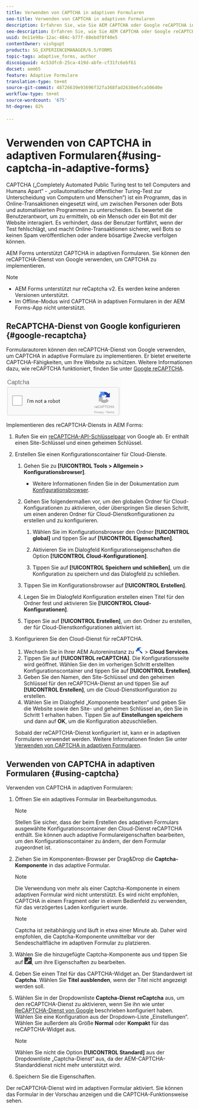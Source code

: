 ```yaml
---
title: Verwenden von CAPTCHA in adaptiven Formularen
seo-title: Verwenden von CAPTCHA in adaptiven Formularen
description: Erfahren Sie, wie Sie AEM CAPTCHA oder Google reCAPTCHA in adaptiven Formularen konfigurieren.
seo-description: Erfahren Sie, wie Sie AEM CAPTCHA oder Google reCAPTCHA in adaptiven Formularen konfigurieren.
uuid: 0e11e98a-12ac-484c-b77f-88ebdf0f40e5
contentOwner: vishgupt
products: SG_EXPERIENCEMANAGER/6.5/FORMS
topic-tags: adaptive_forms, author
discoiquuid: 4c53dfc0-25ca-419d-abfe-cf31fc6ebf61
docset: aem65
feature: Adaptive Formulare
translation-type: tm+mt
source-git-commit: 48726639e93696f32fa368fad2630e6fca50640e
workflow-type: tm+mt
source-wordcount: '675'
ht-degree: 82%

---
```



# Verwenden von CAPTCHA in adaptiven Formularen{#using-captcha-in-adaptive-forms}

CAPTCHA („Completely Automated Public Turing test to tell Computers and Humans Apart“ - „vollautomatischer öffentlicher Turing-Test zur Unterscheidung von Computern und Menschen“) ist ein Programm, das in Online-Transaktionen eingesetzt wird, um zwischen Personen oder Bots und automatisierten Programmen zu unterscheiden. Es bewertet die Benutzerantwort, um zu ermitteln, ob ein Mensch oder ein Bot mit der Website interagiert. Es verhindert, dass der Benutzer fortfährt, wenn der Test fehlschlägt, und macht Online-Transaktionen sicherer, weil Bots so keinen Spam veröffentlichen oder andere bösartige Zwecke verfolgen können.

AEM Forms unterstützt CAPTCHA in adaptiven Formularen. Sie können den reCAPTCHA-Dienst von Google verwenden, um CAPTCHA zu implementieren.

>[!NOTE]
>
>* AEM Forms unterstützt nur reCaptcha v2. Es werden keine anderen Versionen unterstützt.
>* Im Offline-Modus wird CAPTCHA in adaptiven Formularen in der AEM Forms-App nicht unterstützt.

>



## ReCAPTCHA-Dienst von Google konfigurieren {#google-recaptcha}

Formularautoren können den reCAPTCHA-Dienst von Google verwenden, um CAPTCHA in adaptive Formulare zu implementieren. Er bietet erweiterte CAPTCHA-Fähigkeiten, um Ihre Website zu schützen. Weitere Informationen dazu, wie reCAPTCHA funktioniert, finden Sie unter [Google reCAPTCHA](https://developers.google.com/recaptcha/).

![Recaptcha](assets/recaptcha_new.png)

Implementieren des reCAPTCHA-Diensts in AEM Forms:

1. Rufen Sie ein [reCAPTCHA-API-Schlüsselpaar](https://www.google.com/recaptcha/admin) von Google ab. Er enthält einen Site-Schlüssel und einen geheimen Schlüssel.
1. Erstellen Sie einen Konfigurationscontainer für Cloud-Dienste.

   1. Gehen Sie zu **[!UICONTROL Tools > Allgemein > Konfigurationsbrowser]**.
      * Weitere Informationen finden Sie in der Dokumentation zum [Konfigurationsbrowser](/help/sites-administering/configurations.md).
   1. Gehen Sie folgendermaßen vor, um den globalen Ordner für Cloud-Konfigurationen zu aktivieren, oder überspringen Sie diesen Schritt, um einen anderen Ordner für Cloud-Dienstkonfigurationen zu erstellen und zu konfigurieren.

      1. Wählen Sie im Konfigurationsbrowser  den Ordner **[!UICONTROL global]** und tippen Sie auf **[!UICONTROL Eigenschaften]**.

      1. Aktivieren Sie im Dialogfeld Konfigurationseigenschaften die Option **[!UICONTROL Cloud-Konfigurationen]**.
      1. Tippen Sie auf **[!UICONTROL Speichern und schließen]**, um die Konfiguration zu speichern und das Dialogfeld zu schließen.
   1. Tippen Sie im Konfigurationsbrowser auf **[!UICONTROL Erstellen]**.
   1. Legen Sie im Dialogfeld Konfiguration erstellen einen Titel für den Ordner fest und aktivieren Sie **[!UICONTROL Cloud-Konfigurationen]**.
   1. Tippen Sie auf **[!UICONTROL Erstellen]**, um den Ordner zu erstellen, der für Cloud-Dienstkonfigurationen aktiviert ist.


1. Konfigurieren Sie den Cloud-Dienst für reCAPTCHA.

   1. Wechseln Sie in Ihrer AEM Autoreninstanz zu ![tools-1](assets/tools-1.png) > **Cloud Services**.
   1. Tippen Sie auf **[!UICONTROL reCAPTCHA]**. Die Konfigurationsseite wird geöffnet. Wählen Sie den im vorherigen Schritt erstellten Konfigurationscontainer und tippen Sie auf **[!UICONTROL Erstellen]**.
   1. Geben Sie den Namen, den Site-Schlüssel und den geheimen Schlüssel für den reCAPTCHA-Dienst an und tippen Sie auf **[!UICONTROL Erstellen]**, um die Cloud-Dienstkonfiguration zu erstellen.
   1. Wählen Sie im Dialogfeld „Komponente bearbeiten“ und geben Sie die Website sowie den Site- und geheimen Schlüssel an, den Sie in Schritt 1 erhalten haben. Tippen Sie auf **Einstellungen speichern** und dann auf **OK**, um die Konfiguration abzuschließen.

   Sobald der reCAPTCHA-Dienst konfiguriert ist, kann er in adaptiven Formularen verwendet werden. Weitere Informationen finden Sie unter [Verwenden von CAPTCHA in adaptiven Formularen](#using-captcha).

## Verwenden von CAPTCHA in adaptiven Formularen  {#using-captcha}

Verwenden von CAPTCHA in adaptiven Formularen:

1. Öffnen Sie ein adaptives Formular im Bearbeitungsmodus.

   >[!NOTE]
   >
   >Stellen Sie sicher, dass der beim Erstellen des adaptiven Formulars ausgewählte Konfigurationscontainer den Cloud-Dienst reCAPTCHA enthält. Sie können auch adaptive Formulareigenschaften bearbeiten, um den Konfigurationscontainer zu ändern, der dem Formular zugeordnet ist.

1. Ziehen Sie im Komponenten-Browser per Drag&amp;Drop die **Captcha-Komponente** in das adaptive Formular.

   >[!NOTE]
   >
   >Die Verwendung von mehr als einer Captcha-Komponente in einem adaptiven Formular wird nicht unterstützt. Es wird nicht empfohlen, CAPTCHA in einem Fragment oder in einem Bedienfeld zu verwenden, für das verzögertes Laden konfiguriert wurde.

   >[!NOTE]
   >
   >Captcha ist zeitabhängig und läuft in etwa einer Minute ab. Daher wird empfohlen, die Captcha-Komponente unmittelbar vor der Sendeschaltfläche im adaptiven Formular zu platzieren.

1. Wählen Sie die hinzugefügte Captcha-Komponente aus und tippen Sie auf ![cmppr](assets/cmppr.png), um ihre Eigenschaften zu bearbeiten.
1. Geben Sie einen Titel für das CAPTCHA-Widget an. Der Standardwert ist **Captcha**. Wählen Sie **Titel ausblenden**, wenn der Titel nicht angezeigt werden soll.
1. Wählen Sie in der Dropdownliste **Captcha-Dienst** **reCaptcha** aus, um den reCAPTCHA-Dienst zu aktivieren, wenn Sie ihn wie unter [ReCAPTCHA-Dienst von Google](#google-recaptcha) beschrieben konfiguriert haben. Wählen Sie eine Konfiguration aus der Dropdown-Liste „Einstellungen“. Wählen Sie außerdem als Größe **Normal** oder **Kompakt** für das reCAPTCHA-Widget aus.

   >[!NOTE]
   >
   >Wählen Sie nicht die Option **[!UICONTROL Standard]** aus der Dropdownliste „Captcha-Dienst“ aus, da der AEM-CAPTCHA-Standarddienst nicht mehr unterstützt wird.

1. Speichern Sie die Eigenschaften.

Der reCAPTCHA-Dienst wird im adaptiven Formular aktiviert. Sie können das Formular in der Vorschau anzeigen und die CAPTCHA-Funktionsweise sehen.
